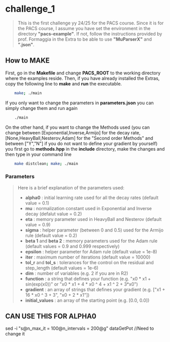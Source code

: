 # challenge_1

> This is the first challenge yy 24/25 for the PACS course. Since it is for the PACS course, I assume you have
> set the environment in the directory **"pacs-example"**. If not, follow the instructions provided by prof. 
> Formaggia in the Extra to be able to use **"MuParserX"** and **".json"**.

## How to **MAKE**

First, go in the **Makefile** and change **PACS_ROOT** to the working directory where the examples reside.
Then, if you have already installed the Extras, copy the following line to **make** and **run** the executable.
``` bash
    make; ./main
```
If you only want to change the parameters in **parameters.json** you can simply change them and run again
``` bash
    ./main
```
On the other hand, if you want to change the Methods used (you can change between [Exponential,Inverse,Armijo] for the decay rate, [None,HeavyBall,Nesterov,Adam] for the "Second order Methods" and between ["Y","N"] if you do not want to define your gradient by yourself) you first go to **methods.hpp** in the **include** directory, make the changes and then type in your command line
``` bash
    make distclean; make; ./main
```

### Parameters

> Here is a brief explanation of the parameters used:
> - **alpha0** : initial learning rate used for all the decay rates (default value = 0.1) 
> - **mu** : normalization constant used in Exponential and Inverse decay (defalut value = 0.2)
> - **eta** : memory parameter used in HeavyBall and Nesterov (default value = 0.9) 
> - **sigma** : helper parameter (between 0 and 0.5) used for the Armijo rule (default value = 0.2)
> - **beta 1** and **beta 2** : memory parameters used for the Adam rule (default values = 0.9 and 0.999 respectively)
> - **epsilon** : helper parameter for Adam rule (default value = 1e-8)
> - **iter** : maximum number of iterations (default value = 10000)
> - **tol_r** and **tol_s** : tolerances for the control on the residual and step_length (default values = 1e-6)
> - **dim** : number of variables (e.g. 2 if you are in R2)
> - **function** : a string that defines your function (e.g. "x0 * x1 + sin(exp(x0))" or "x0 * x1 + 4 * x0 ^ 4 + x1 ^ 2 + 3*x0")
> - **gradient** : an array of strings that defines your gradient (e.g. ["x1 + 16 * x0 ^ 3 + 3", "x0 + 2 * x1"])
> - **initial_values** : an array of the starting point (e.g. [0.0, 0.0]) 

## CAN USE THIS FOR ALPHA0

sed -i "s@n_max_it = 100@n_intervals = 200@g" dataGetPot //Need to change it